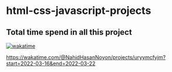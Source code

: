 # html-css-javascript-projects

## Total time spend in all this project
[![wakatime](https://wakatime.com/badge/user/5b70420e-6e7a-48ac-a8ab-453cb50170f9/project/a2c53129-27e0-4f60-a8ff-19a5c6e92781.svg)](https://wakatime.com/badge/user/5b70420e-6e7a-48ac-a8ab-453cb50170f9/project/a2c53129-27e0-4f60-a8ff-19a5c6e92781)


https://wakatime.com/@NahidHasanNoyon/projects/uryymcfyjm?start=2022-03-16&end=2022-03-22
